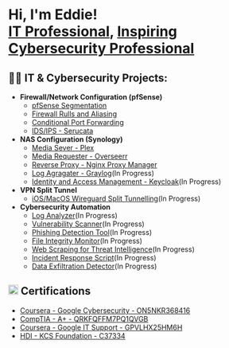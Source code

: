 <h1>Hi, I'm Eddie! <br/><a href="https://github.com/tech4lifestrategy">IT Professional</a>, <a href="https://github.com/tech4lifestrategy"> Inspiring Cybersecurity Professional</a></h1>

<h2>👨‍💻 IT & Cybersecurity Projects:</h2>

- <b>Firewall/Network Configuration (pfSense)</b>
  - [pfSense Segmentation]()
  - [Firewall Rulls and Aliasing]()
  - [Conditional Port Forwarding]()
  - [IDS/IPS - Serucata]()
- <b>NAS Configuration (Synology)</b>
  - [Media Sever - Plex]()
  - [Media Requester - Overseerr]()
  - [Reverse Proxy - Nginx Proxy Manager]()
  - [Log Agragater - Graylog]()(In Progress)
  - [Identity and Access Management - Keycloak]()(In Progress)
- <b>VPN Split Tunnel</b>
  - [iOS/MacOS Wireguard Split Tunnelling]()(In Progress)
- <b>Cybersecurity Automation</b>
  - [Log Analyzer](https://github.com/Tech4LifeStrategy/Log-Analyzer)(In Progress)
  - [Vulnerability Scanner]()(In Progress)
  - [Phishing Detection Tool]()(In Progress)
  - [File Integrity Monitor]()(In Progress)
  - [Web Scraping for Threat Intelligence]()(In Progress)
  - [Incident Response Script]()(In Progress)
  - [Data Exfiltration Detector]()(In Progress)

<h2><img src="https://github.com/user-attachments/assets/69f28c06-a5c7-4fdc-8d85-878a206dd771" width="20">
Certifications</h2>

- [Coursera - Google Cybersecurity - ON5NKR368416](https://www.coursera.org/account/accomplishments/professional-cert/ON5NKR368416)
- [CompTIA - A+ - QRKFQFFM7PQ1QVGB](http://verify.CompTIA.org)
- [Coursera - Google IT Support - GPVLHX25HM6H](https://www.coursera.org/account/accomplishments/professional-cert/GPVLHX25HM6H)
- [HDI - KCS Foundation - C37334]()
<!--
**Tech4LifeStrategy/Tech4LifeStrategy** is a ✨ _special_ ✨ repository because its `README.md` (this file) appears on your GitHub profile.

Here are some ideas to get you started:

- 🔭 I’m currently working on ...
- 🌱 I’m currently learning ...
- 👯 I’m looking to collaborate on ...
- 🤔 I’m looking for help with ...
- 💬 Ask me about ...
- 📫 How to reach me: ...
- 😄 Pronouns: ...
- ⚡ Fun fact: ...
-->
